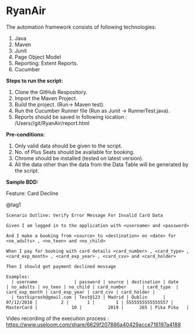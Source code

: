 # RyanAir

The automation framework consists of following technologies:
1. Java
2. Maven 
3. Junit
4. Page Object Model
5. Reporting: Extent Reports.
6. Cucumber



**Steps to run the script:**
1. Clone the GitHub Respository.
2. Import the Maven Project.
3. Build the project. (Run-> Maven test). 
4. Run the Cucumber Runner file (Run as Junit -> RunnerTest.java).
5. Reports should be saved in following location : /Users/<username>/git/RyanAir/report.html



**Pre-conditions:**
1. Only valid data should be given to the script.
2. No. of Plus Seats should be available for booking.
3. Chrome should be installed (tested on latest version).
4. All the data other than the data from the Data Table will be generated by the script.



**Sample BDD:**

Feature: Card Decline

@tag1

    Scenario Outline: Verify Error Message For Invalid Card Data
    
    Given I am logged in to the application with <username> and <password>
    
    And I make a booking from <source> to <destination> on <date> for <no_adults> , <no_teen> and <no_child>
    
    When I pay for booking with card details <card_number> , <card_type> , <card_exp_month> , <card_exp_year> , <card_cvv> and <card_holder>
    
    Then I should get payment declined message

    Examples: 
      | username              | password | source | destination | date       | no_adults | no_teen | no_child | card_number      | card_type  | card_exp_month | card_exp_year | card_cvv | card_holder |
      | testkiprosh@gmail.com | Test@123 | Madrid | Dublin      | 07/12/2018 |         2 |       1 |        1 | 5555555555555557 | MasterCard |             10 |          2019 |      265 | Pika Pika   |



Video recording of the execution process :
https://www.useloom.com/share/6629f207886a40429acce716197a4188

